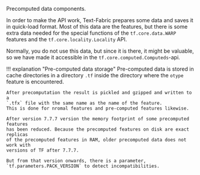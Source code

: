 Precomputed data components.

In order to make the API work, Text-Fabric prepares some data and saves it in
quick-load format. Most of this data are the features, but there is some extra
data needed for the special functions of the `tf.core.data.WARP` features and the
`tf.core.locality.Locality` API.

Normally, you do not use this data, but since it is there, it might be valuable,
so we have made it accessible in the `tf.core.computed.Computeds`-api.

!!! explanation "Pre-computed data storage"
    Pre-computed data is stored in cache directories in a directory `.tf`
    inside the directory where the `otype` feature is encountered.

    After precomputation the result is pickled and gzipped and written to a
    `.tfx` file with the same name as the name of the feature.
    This is done for nromal features and pre-computed features likewise.

    After version 7.7.7 version the memory footprint of some precomputed features
    has been reduced. Because the precomputed features on disk are exact replicas
    of the precomputed features in RAM, older precomputed data does not work with
    versions of TF after 7.7.7.

    But from that version onwards, there is a parameter,
    `tf.parameters.PACK_VERSION` to detect incompatibilities.
